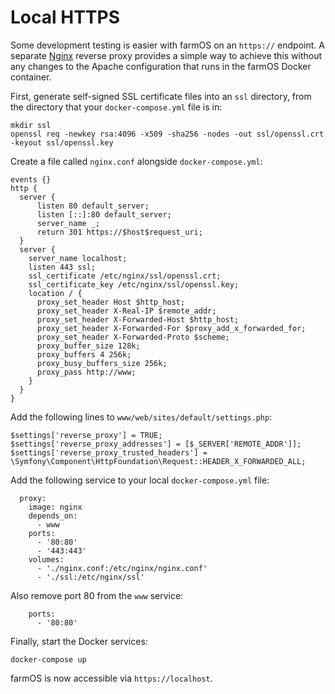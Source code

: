 # Local HTTPS

Some development testing is easier with farmOS on an `https://` endpoint.
A separate [Nginx](https://nginx.com) reverse proxy provides a simple way to
achieve this without any changes to the Apache configuration that runs in the
farmOS Docker container.

First, generate self-signed SSL certificate files into an `ssl` directory,
from the directory that your `docker-compose.yml` file is in:

```
mkdir ssl
openssl req -newkey rsa:4096 -x509 -sha256 -nodes -out ssl/openssl.crt -keyout ssl/openssl.key
```

Create a file called `nginx.conf` alongside `docker-compose.yml`:

```
events {}
http {
  server {
      listen 80 default_server;
      listen [::]:80 default_server;
      server_name _;
      return 301 https://$host$request_uri;
  }
  server {
    server_name localhost;
    listen 443 ssl;
    ssl_certificate /etc/nginx/ssl/openssl.crt;
    ssl_certificate_key /etc/nginx/ssl/openssl.key;
    location / {
      proxy_set_header Host $http_host;
      proxy_set_header X-Real-IP $remote_addr;
      proxy_set_header X-Forwarded-Host $http_host;
      proxy_set_header X-Forwarded-For $proxy_add_x_forwarded_for;
      proxy_set_header X-Forwarded-Proto $scheme;
      proxy_buffer_size 128k;
      proxy_buffers 4 256k;
      proxy_busy_buffers_size 256k;
      proxy_pass http://www;
    }
  }
}
```

Add the following lines to `www/web/sites/default/settings.php`:

```
$settings['reverse_proxy'] = TRUE;
$settings['reverse_proxy_addresses'] = [$_SERVER['REMOTE_ADDR']];
$settings['reverse_proxy_trusted_headers'] = \Symfony\Component\HttpFoundation\Request::HEADER_X_FORWARDED_ALL;
```

Add the following service to your local `docker-compose.yml` file:

```
  proxy:
    image: nginx
    depends_on:
      - www
    ports:
      - '80:80'
      - '443:443'
    volumes:
      - './nginx.conf:/etc/nginx/nginx.conf'
      - './ssl:/etc/nginx/ssl'
```

Also remove port 80 from the `www` service:

```
    ports:
      - '80:80'
```

Finally, start the Docker services:

`docker-compose up`

farmOS is now accessible via `https://localhost`.
